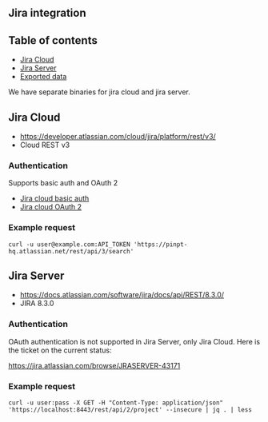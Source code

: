 ## Jira integration

## Table of contents

- [Jira Cloud](#jira-cloud)
- [Jira Server](#jira-server)
- [Exported data](./_docs/exported_data.md)

We have separate binaries for jira cloud and jira server.

## Jira Cloud

- https://developer.atlassian.com/cloud/jira/platform/rest/v3/
- Cloud REST v3

### Authentication

Supports basic auth and OAuth 2

- [Jira cloud basic auth](https://developer.atlassian.com/cloud/jira/platform/jira-rest-api-basic-authentication/)
- [Jira cloud OAuth 2](https://developer.atlassian.com/cloud/jira/platform/oauth-2-authorization-code-grants-3lo-for-apps/)

### Example request

```
curl -u user@example.com:API_TOKEN 'https://pinpt-hq.atlassian.net/rest/api/3/search'
```

## Jira Server

- https://docs.atlassian.com/software/jira/docs/api/REST/8.3.0/
- JIRA 8.3.0

### Authentication
OAuth authentication is not supported in Jira Server, only Jira Cloud. Here is the ticket on the current status:

https://jira.atlassian.com/browse/JRASERVER-43171

### Example request

```
curl -u user:pass -X GET -H "Content-Type: application/json" 'https://localhost:8443/rest/api/2/project' --insecure | jq . | less
```
